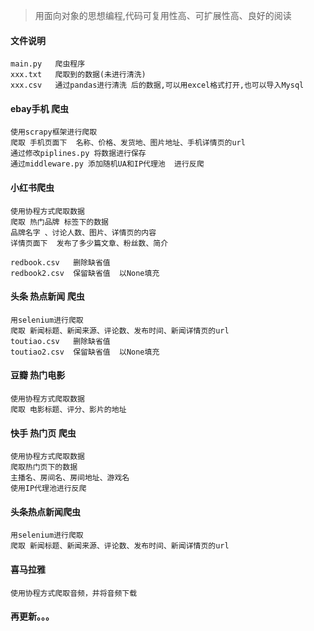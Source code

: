 > 用面向对象的思想编程,代码可复用性高、可扩展性高、良好的阅读

#### 文件说明
    main.py   爬虫程序
    xxx.txt   爬取到的数据(未进行清洗)
    xxx.csv   通过pandas进行清洗 后的数据,可以用excel格式打开,也可以导入Mysql

#### ebay手机 爬虫
    
    使用scrapy框架进行爬取
    爬取 手机页面下  名称、价格、发货地、图片地址、手机详情页的url
    通过修改piplines.py 将数据进行保存
    通过middleware.py 添加随机UA和IP代理池  进行反爬

#### 小红书爬虫
    使用协程方式爬取数据
    爬取 热门品牌 标签下的数据
    品牌名字 、讨论人数、图片、详情页的内容
    详情页面下  发布了多少篇文章、粉丝数、简介
    
    redbook.csv   删除缺省值
    redbook2.csv  保留缺省值  以None填充
    
#### 头条 热点新闻 爬虫
   
    用selenium进行爬取
    爬取 新闻标题、新闻来源、评论数、发布时间、新闻详情页的url
    toutiao.csv   删除缺省值
    toutiao2.csv  保留缺省值  以None填充
    

#### 豆瓣 热门电影
    
    使用协程方式爬取数据
    爬取 电影标题、评分、影片的地址

#### 快手 热门页 爬虫
    
    使用协程方式爬取数据
    爬取热门页下的数据
    主播名、房间名、房间地址、游戏名
    使用IP代理池进行反爬
   
    


    
#### 头条热点新闻爬虫
    用selenium进行爬取
    爬取 新闻标题、新闻来源、评论数、发布时间、新闻详情页的url
    
#### 喜马拉雅
    使用协程方式爬取音频，并将音频下载


#### 再更新。。。